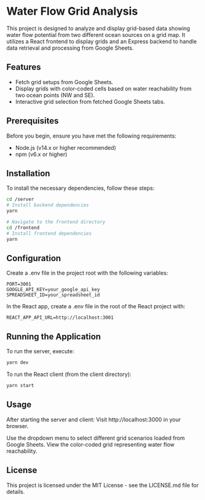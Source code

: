 # Water Flow Grid Analysis

This project is designed to analyze and display grid-based data showing water flow potential from two different ocean sources on a grid map. It utilizes a React frontend to display grids and an Express backend to handle data retrieval and processing from Google Sheets.

## Features

- Fetch grid setups from Google Sheets.
- Display grids with color-coded cells based on water reachability from two ocean points (NW and SE).
- Interactive grid selection from fetched Google Sheets tabs.

## Prerequisites

Before you begin, ensure you have met the following requirements:

- Node.js (v14.x or higher recommended)
- npm (v6.x or higher)

## Installation

To install the necessary dependencies, follow these steps:

```bash
cd /server
# Install backend dependencies
yarn

# Navigate to the frontend directory
cd /frontend
# Install frontend dependencies
yarn
```

## Configuration

Create a .env file in the project root with the following variables:

```
PORT=3001
GOOGLE_API_KEY=your_google_api_key
SPREADSHEET_ID=your_spreadsheet_id

```

In the React app, create a .env file in the root of the React project with:

```
REACT_APP_API_URL=http://localhost:3001
```

## Running the Application

To run the server, execute:

```bash
yarn dev
```

To run the React client (from the client directory):

```bash
yarn start
```

## Usage

After starting the server and client:
Visit http://localhost:3000 in your browser.

Use the dropdown menu to select different grid scenarios loaded from Google Sheets.
View the color-coded grid representing water flow reachability.

## License

This project is licensed under the MIT License - see the LICENSE.md file for details.

